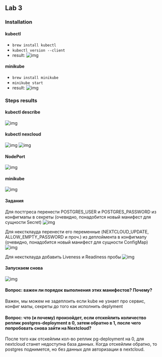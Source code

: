 ## Lab 3

### Installation 
#### kubectl
- ```brew install kubectl```
- ```kubectl version --client```
- result: ![img](./src/kubectl.png)
#### minikube
- ```brew install minikube```
- ```minikube start``` 
- result: ![img](./src/minikube.png)
### Steps results 
#### kubectl describe 
![img](./src/kubectl_describe.png)

#### kubectl nexcloud
![img](./src/kubectl_nextcloud.png)
![img](./src/kubectlNextcloud.PNG)

#### NodePort
![img](./src/NodePort.PNG)

#### minikube
![img](./src/minicubeNextcloud.PNG)

#### Задания
Для постгреса перенести POSTGRES_USER и POSTGRES_PASSWORD из конфигмапы в секреты (очевидно, понадобится новый манифест для сущности Secret)
![img](./src/pg-secret.PNG)

Для некстклауда перенести его переменные (NEXTCLOUD_UPDATE, ALLOW_EMPTY_PASSWORD и проч.) из деплоймента в конфигмапу (очевидно, понадобится новый манифест для сущности ConfigMap)
![img](./src/next_cloud_config_map.PNG)

Для некстклауда добавить Liveness и Readiness пробы
![img](./src/liveness_readiness.PNG)

#### Запускаем снова
![img](./src/steps.PNG)


#### Вопрос: важен ли порядок выполнения этих манифестов? Почему?
Важен, мы можем не задеплоить если kube не узнает про сервис, конфиг мапы, секреты до того как исполнить deplyment
#### Вопрос: что (и почему) произойдет, если отскейлить количество реплик postgres-deployment в 0, затем обратно в 1, после чего попробовать снова зайти на Nextcloud? 
После того как отскейлим кол-во реплик pg-deployment на 0, для nextcloud станет недоступна база данных. Когда отскейлим обратно, то postgres поднимется, но без данных для авторизации в nextcloud. 

